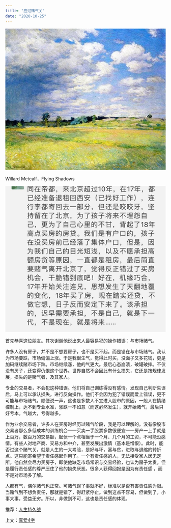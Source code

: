 ```yaml
---
title: "应过赌气关"
date: "2020-10-25"
---
```


![连岳文章](images/连岳文章picture-20.jpg)

Willard Metcalf，Flying Shadows

  

![连岳文章](images/连岳文章picture-21.jpg)

  

首先恭喜这位朋友。其次谢谢他说出来人最容易犯的操作错误：与市场赌气。

  

许多人没有房子，并不是不想要房子，也不是买不起。而是错在与市场赌气。我认为市场要跌，市场偏偏上涨。于是我很生气，觉得此时买，没面子又多花钱，更是加码继续赌市场下跌。市场继续涨，他的气更大。最后心态崩溃，破罐破摔。不仅没有房子，还变得仇恨这个世界。世界自然不会因此有什么损失，它还是按规律发展，损失的是赌气者，及其家人。

  

专业的交易者，不会犯这种错误。他们将自己训练得没有感情。发现自己判断失误后，马上可以承认损失，进行反向操作。他们不会因为犯了错误而爱上错误，更不可能与市场赌气。顺便说一声，这也是多数人不宜进入股市的原因，一般人在情绪控制上，达不到专业水准，涨跌一不如意（而这必然发生），就开始赌气，最后只好亏本。气越大，亏得越多。

  

作为业余交易者，许多人在买房时经历过赌气阶段，我是可以理解的。没有像股市交易者那么多低成本的训练机会——买卖一手股票多数很便宜——房产一上手就是上百万，数百万的交易额，起伏一个点相当于一个月、几个月的工资，不可能没感情。有些人对地产商、交易方和中介，甚至发展出激情（基本是憎恨）。此时，能否过这个赌气关，就是人生的一大考验，是好与坏，富与贫，进取与退缩的转折点。这只能寄希望于责任感起作用了。一个有责任感的人，无法接受家人居无定所，他自然会尽力买房子，即使他缺乏市场常识与交易经验，也认为房子太贵。但是履行责任感的尊严压住了他的损失厌恶。很多人获得回报是因为有责任感 ，而不是对市场多了解。

  

人都有气，偶尔赌气也正常。可赌气误了事就不好，标准以是否有害责任感为限。当赌气到不想负责任，那就是错了，得赶紧停止。做到这点不容易，但做到了，小事大事，受益无穷。所以，非做到不可，这也是责任感的体现。

  

推荐：[人生持久战](http://mp.weixin.qq.com/s?__biz=MjM5NDU0Mjk2MQ==&mid=2651653029&idx=1&sn=bb5489204c88a120c4f2c99796a28dfe&chksm=bd7f87bb8a080eade86b83cb7888124d9d2c1d40665cea39471292c4eba93390818848cf0eb3&scene=21#wechat_redirect)  

上文：[真爱4字](http://mp.weixin.qq.com/s?__biz=MjM5NDU0Mjk2MQ==&mid=2651653487&idx=1&sn=5cfdcd3d5bec218e360ec68c092b159f&chksm=bd7f81718a080867a5f841110c19c9178dc4213aedb704b3bc1c96ef1acb6c452f6fcbf804a5&scene=21#wechat_redirect)

